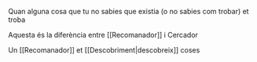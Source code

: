 Quan alguna cosa que tu no sabies que existia (o no sabies com trobar) et troba

Aquesta és la diferència entre [[Recomanador]] i Cercador

Un [[Recomanador]] et [[Descobriment|descobreix]] coses